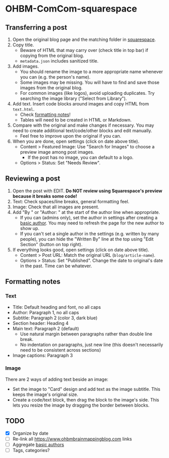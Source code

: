 # OHBM-ComCom-squarespace

## Transferring a post

1. Open the original blog page and the matching folder in [squarespace](squarespace).
2. Copy title.
   * Beware of HTML that may carry over (check title in top bar) if copying from the original blog.
   * `metadata.json` includes sanitized title.
4. Add images.
   * You should rename the image to a more appropriate name whenever you can (e.g. the person's name).
   * Some images may be missing. You will have to find and save those images from the original blog.
   * For common images (like logos), avoid uploading duplicates. Try searching the image library ("Select from Library").
5. Add text. Insert code blocks around images and copy HTML from `text.html`.
   * Check [formatting notes](#formatting-notes)!
   * Tables will need to be created in HTML or Markdown.
6. Compare with the original and make changes if necessary.
   You may need to create additional text/code/other blocks and edit manually.
   * Feel free to improve upon the original if you can.
7. When you are done, open settings (click on date above title).
   * Content > Featured Image: Use "Search for Images" to choose a preview image among post images.
      * If the post has no image, you can default to a logo.
   * Options > Status: Set "Needs Review".

## Reviewing a post

1. Open the post with EDIT. **Do NOT review using Squarespace's preview because it breaks some code!**
2. Text: Check spaces/line breaks, general formatting feel.
3. Image: Check that all images are present.
4. Add "By " or "Author: " at the start of the author line when appropriate.
   * If you can (admins only), set the author in settings after creating a
     [basic author](https://support.squarespace.com/hc/en-us/articles/205810518).
     You may need to refresh the page for the new author to show up.
   * If you can't set a single author in the settings (e.g. written by many people),
     you can hide the "Written By" line at the top using "Edit Section" (button on top right).
5. If everything looks good, open settings (click on date above title).
   * Content > Post URL: Match the original URL (`blog/article-name`).
   * Options > Status: Set "Published". Change the date to original's date in the past. Time can be whatever.

## Formatting notes

### Text
* Title: Default heading and font, no all caps
* Author: Paragraph 1, no all caps
* Subtitle: Paragraph 2 (color 3, dark blue)
* Section header: Heading 4
* Main text: Paragraph 2 (default)
   * Use natural margin between paragraphs rather than double line break.
   * No indentation on paragraphs, just new line (this doesn't necessarily need to be consistent across sections)
* Image captions: Paragraph 3

### Image
There are 2 ways of adding text beside an image:
* Set the image to "Card" design and add text as the image subtitle.
  This keeps the image's original size.
* Create a code/text block, then drag the block to the image's side.
  This lets you resize the image by dragging the border between blocks.

## TODO

- [x] Organize by date
- [ ] Re-link all https://www.ohbmbrainmappingblog.com links
- [ ] Aggregate [basic authors](https://support.squarespace.com/hc/en-us/articles/205810518)
- [ ] Tags, categories?
